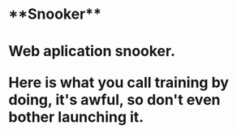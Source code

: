<h1>**Snooker**<h1>

Web aplication snooker.


Here is what you call training by doing, it's awful, so don't even bother launching it.
